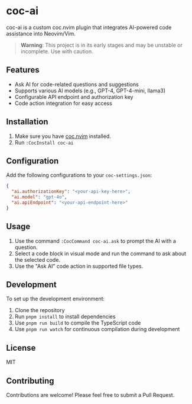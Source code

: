 # coc-ai

coc-ai is a custom coc.nvim plugin that integrates AI-powered code assistance into Neovim/Vim.

> **Warning**: This project is in its early stages and may be unstable or incomplete. Use with caution.

## Features

- Ask AI for code-related questions and suggestions
- Supports various AI models (e.g., GPT-4, GPT-4-mini, llama3)
- Configurable API endpoint and authorization key
- Code action integration for easy access

## Installation

1. Make sure you have [coc.nvim](https://github.com/neoclide/coc.nvim) installed.
2. Run `:CocInstall coc-ai`

## Configuration

Add the following configurations to your `coc-settings.json`:

```json
{
  "ai.authorizationKey": "<your-api-key-here>",
  "ai.model": "gpt-4o",
  "ai.apiEndpoint": "<your-api-endpoint-here>"
}
```

## Usage

1. Use the command `:CocCommand coc-ai.ask` to prompt the AI with a question.
2. Select a code block in visual mode and run the command to ask about the selected code.
3. Use the "Ask AI" code action in supported file types.

## Development

To set up the development environment:

1. Clone the repository
2. Run `pnpm install` to install dependencies
3. Use `pnpm run build` to compile the TypeScript code
4. Use `pnpm run watch` for continuous compilation during development

## License

MIT

## Contributing

Contributions are welcome! Please feel free to submit a Pull Request.

